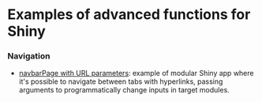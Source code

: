 # Examples of advanced functions for Shiny

### Navigation

- [navbarPage with URL parameters](navbar_links): example of modular Shiny app where it's possible to navigate between tabs with hyperlinks, passing arguments to programmatically change inputs in target modules.
